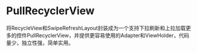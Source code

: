 # PullRecyclerView
将RecycleView和SwipeRefreshLayout封装成为一个支持下拉刷新和上拉加载更多的控件PullRecyclerView，并提供更容易使用的Adapter和ViewHolder，代码量少，独立性强，简单实用。
